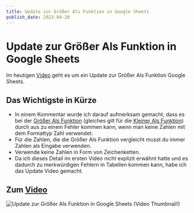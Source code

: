 ```yaml
---
title: Update zur Größer Als Funktion in Google Sheets
publish_date: 2023-04-20
---
```


# Update zur Größer Als Funktion in Google Sheets

Im heutigen [Video](https://youtu.be/kaVfh7SIdO0) geht es um ein Update zur Größer Als Funktion Google Sheets. 

## Das Wichtigste in Kürze

- In einem Kommentar wurde ich darauf aufmerksam gemacht, dass es bei der [Größer Als Funktion](https://youtu.be/B4Qi6zRZzJ8) (gleiches gilt für die [Kleiner Als Funktion](https://youtu.be/l7nhbnk1fQY)) durch aus zu einem Fehler kommen kann, wenn man keine Zahlen mit dem Formattyp Zahl verwendet.
- Für die Zahlen, die die Größer Als Funktion vergleicht musst du immer Zahlen als Eingabe verwenden.
- Verwende keine Zahlen in Form von Zeichenketten. 
- Da ich dieses Detail im ersten Video nicht explizit erwähnt hatte und es dadurch zu merkwürdigen Fehlern in Tabellen kommen kann, habe ich das Update Video gemacht.

## Zum [Video](https://youtu.be/kaVfh7SIdO0)

![Update zur Größer Als Funktion in Google Sheets (Video Thumbnail!)](../thumbnails/Fertig449.jpg "Update zur Größer Als Funktion in Google Sheets (Video Thumbnail!)")